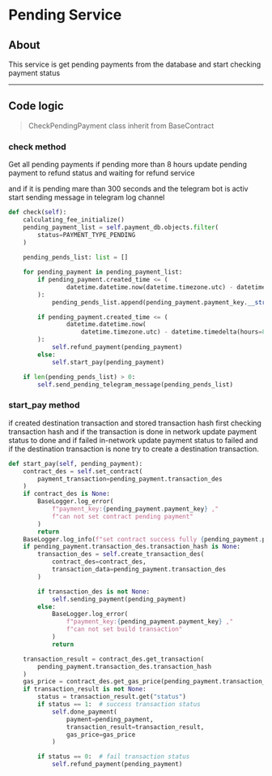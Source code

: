 # Pending Service

## About
This service is get pending payments from the database and start checking payment status


--------------------------------------
## Code logic
> CheckPendingPayment class inherit from BaseContract

### check method
Get all pending payments
if pending more than 8 hours update pending payment to refund status and 
waiting for refund service

and if it is pending mare than 300 seconds and the telegram bot is activ start sending message in telegram log channel

```python
def check(self):
    calculating_fee_initialize()
    pending_payment_list = self.payment_db.objects.filter(
        status=PAYMENT_TYPE_PENDING
    )
    
    pending_pends_list: list = []

    for pending_payment in pending_payment_list:
        if pending_payment.created_time <= (
                datetime.datetime.now(datetime.timezone.utc) - datetime.timedelta(seconds=300)
        ):
            pending_pends_list.append(pending_payment.payment_key.__str__())

        if pending_payment.created_time <= (
                datetime.datetime.now(
                    datetime.timezone.utc) - datetime.timedelta(hours=8)
        ):
            self.refund_payment(pending_payment)
        else:
            self.start_pay(pending_payment)

    if len(pending_pends_list) > 0:
        self.send_pending_telegram_message(pending_pends_list)
```

### start_pay method
if created destination transaction and stored transaction hash first checking transaction 
hash and if the transaction is done in network update payment status to done and if failed in-network 
update payment status to failed and if the destination transaction is none try to create a destination transaction.

```python
def start_pay(self, pending_payment):
    contract_des = self.set_contract(
        payment_transaction=pending_payment.transaction_des
    )
    if contract_des is None:
        BaseLogger.log_error(
            f"payment_key:{pending_payment.payment_key} ,"
            f"can not set contract pending payment"
        )
        return
    BaseLogger.log_info(f"set contract success fully {pending_payment.payment_key}")
    if pending_payment.transaction_des.transaction_hash is None:
        transaction_des = self.create_transaction_des(
            contract_des=contract_des,
            transaction_data=pending_payment.transaction_des
        )

        if transaction_des is not None:
            self.sending_payment(pending_payment)
        else:
            BaseLogger.log_error(
                f"payment_key:{pending_payment.payment_key} ,"
                f"can not set build transaction"
            )
            return

    transaction_result = contract_des.get_transaction(
        pending_payment.transaction_des.transaction_hash
    )
    gas_price = contract_des.get_gas_price(pending_payment.transaction_des.transaction_hash)
    if transaction_result is not None:
        status = transaction_result.get("status")
        if status == 1:  # success transaction status
            self.done_payment(
                payment=pending_payment,
                transaction_result=transaction_result,
                gas_price=gas_price
            )

        if status == 0:  # fail transaction status
            self.refund_payment(pending_payment)
```